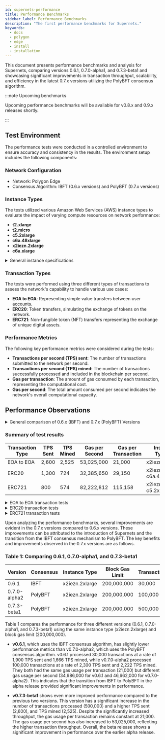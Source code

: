 ```yaml
---
id: supernets-performance
title: Performance Benchmarks
sidebar_label: Performance Benchmarks
description: "The first performance benchmarks for Supernets."
keywords:
  - docs
  - polygon
  - edge
  - install
  - installation
---
```


This document presents performance benchmarks and analysis for Supernets, comparing versions 0.6.1, 0.7.0-alpha1, and 0.7.3-beta1 and showcasing significant improvements in transaction throughput, scalability, and efficiency in the latest 0.7.x versions utilizing the PolyBFT consensus algorithm.

:::note Upcoming benchmarks

Upcoming performance benchmarks will be available for v0.8.x and 0.9.x releases shortly.

:::

## Test Environment

The performance tests were conducted in a controlled environment to ensure accuracy and consistency in the results. The environment setup includes the following components:

### Network Configuration

- Network: Polygon Edge
- Consensus Algorithm: IBFT (0.6.x versions) and PolyBFT (0.7.x versions)

### Instance Types

The tests utilized various Amazon Web Services (AWS) instance types to evaluate the impact of varying compute resources on network performance:

- **t2.xlarge**
- **t2.micro**
- **c5.2xlarge**
- **c6a.48xlarge**
- **x2iezn.2xlarge**
- **c6a.xlarge**

<details>
<summary>General instance specifications</summary>

- **t2.xlarge**
  - vCPU: 4
  - Memory: 16 GiB
  - Network Performance: Up to 5 Gigabit
  - EBS-Optimized: Up to 2,750 Mbps
- **t2.micro**
  - vCPU: 1
  - Memory: 1 GiB
  - Network Performance: Low to Moderate
  - EBS-Optimized: Not available
- **c5.2xlarge**
  - vCPU: 8
  - Memory: 16 GiB
  - Network Performance: Up to 10 Gigabit
  - EBS-Optimized: Up to 3,500 Mbps
- **c6a.48xlarge**
  - vCPU: 192
  - Memory: 768 GiB
  - Network Performance: 50 Gigabit
  - EBS-Optimized: 14,000 Mbps
- **x2iezn.2xlarge**
  - vCPU: 8
  - Memory: 64 GiB
  - Network Performance: Up to 25 Gigabit
  - EBS-Optimized: Up to 3,500 Mbps
- **c6a.xlarge**
  - vCPU: 4
  - Memory: 16 GiB
  - Network Performance: Up to 10 Gigabit
  - EBS-Optimized: Up to 4,750 Mbps

</details>

### Transaction Types

The tests were performed using three different types of transactions to assess the network's capability to handle various use cases:

- **EOA to EOA**: Representing simple value transfers between user accounts.
- **ERC20**: Token transfers, simulating the exchange of tokens on the network.
- **ERC721**: Non-fungible token (NFT) transfers representing the exchange of unique digital assets.

### Performance Metrics

The following key performance metrics were considered during the tests:

- **Transactions per second (TPS) sent**: The number of transactions submitted to the network per second.
- **Transactions per second (TPS) mined**: The number of transactions successfully processed and included in the blockchain per second.
- **Gas per transaction**: The amount of gas consumed by each transaction, representing the computational cost.
- **Gas per second**: The total amount consumed per second indicates the network's overall computational capacity.

## Performance Observations

<details>
<summary> General comparison of 0.6.x (IBFT) and 0.7.x (PolyBFT) Versions </summary>

- **Higher Transactions Per Second (TPS)**: The 0.7.x versions consistently demonstrate higher TPS rates, both sent and mined, than the 0.6.x versions. This improvement indicates that the newer versions can process more transactions in a shorter period.

- **Enhanced Scalability**: The 0.7.x versions significantly increase the block gas limit, suggesting that the network can handle more complex transactions and support larger smart contracts. This increased gas limit contributes to the overall scalability of the network

</details>

### Summary of test results

| Transaction Type | TPS Sent | TPS Mined | Gas per Second | Gas per Transaction | Instance Type(s) |
|------------------|----------|-----------|----------------|---------------------|------------------|
| EOA to EOA        | 2,600    | 2,525     | 53,025,000     | 21,000              | x2iezn.2xlarge    |
| ERC20            | 1,300    | 724       | 32,385,650     | 29,150              | x2iezn.2xlarge, c6a.48xlarge |
| ERC721            | 800      | 574       | 82,222,812     | 115,158             | x2iezn.2xlarge, c5.2xlarge |

<details>
<summary>EOA to EOA transaction tests</summary>

| Version         | Validators | Consensus | Instance Type  | Block Time | Block Gas Limit | Tool     | Transactions | TPS Sent | TPS Mined | Gas per tx | Gas per sec   |
| --------------- | ----------| ---------| ---------------| ----------| ---------------| --------| ------------| -------- | ---------| -----------| --------------|
| v0.6.1          | 4         | ibft     | x2iezn.2xlarge | 1         | 200,000,000    | polycli | 30,000      | 1,900    | 1,666    | 21,000     | 34,986,000    |
| v0.7.0-alpha1   | 4         | ibft     | x2iezn.2xlarge | 1         | 200,000,000    | polycli | 30,000      | 1,900    | 1,666    | 21,000     | 34,986,000    |
| v0.7.0-alpha1   | 4         | polybft  | x2iezn.2xlarge | 1         | 200,000,000    | polycli | 30,000      | 1,800    | 1,764    | 21,000     | 37,044,000    |
| v0.7.0-alpha1   | 4         | polybft  | c6a.48xlarge   | 1         | 70,778,880     | Loadbot | 30,000      | 1,428    | 491      | 21,000     | 10,311,000    |
| v0.7.0-alpha1   | 4         | polybft  | c6a.48xlarge   | 1         | 200,000,000    | polycli | 30,000      | 1,900    | 1,875    | 21,000     | 39,375,000    |
| e6f620fd   | 4         | polybft  | x2iezn.2xlarge | 2         | 200,000,000    | polycli | 100,000     | 2,250    | 2,127    | 21,000     | 44,667,000    |
| v0.7.0-alpha2   | 4         | polybft  | x2iezn.2xlarge | 2         | 200,000,000    | polycli | 100,000     | 2,300    | 2,222    | 21,000     | 46,662,000    |
| v0.7.3-beta1    | 4         | polybft  | x2iezn.2xlarge | 2         | 200,000,000    | polycli | 476,000     | 2,200    | 2,078    | 21,000     | 43,638,000    |
| v0.7.3-beta1    | 4         | polybft  | c6a.xlarge     | 2         | 200,000,000    | polycli | 476,000     | 2,200    | 756      | 21,000     | 15,876,000    |
| v0.7.3-beta1    | 4         | polybft  | c6a.xlarge     | 5         | 50,000,000     | polycli | 100,000     | 475      | 400      | 21,000     | 8,400,000     |
| v0.7.3-beta1    | 4         | polybft  | x2iezn.2xlarge  | 5         | 200,000,000     | polycli | 500,000     | 2,600      | 2,525      | 21,000     | 53,025,000     |

</details>

<details>
<summary>ERC20 transaction tests</summary>

| Version         | Validators | Consensus | Instance Type  | Block Time | Block Gas Limit | Tool    | Transactions | TPS Sent | TPS Mined | Gas per tx | Gas per sec |
| ---------------| ----------| --------- | -------------- | --------- | -------------- | ------- | ------------ | -------- | --------- | ---------- | ----------- |
| v0.6.1         | 4          | ibft      | x2iezn.2xlarge | 1         | 80,000,000      | polycli | 50,000       | 700      | 714       | 28,258     | 20,176,212  |
| v0.7.0-alpha1  | 4          | ibft      | x2iezn.2xlarge | 1         | 50,000,000      | polycli | 50,000       | 700      | 704       | 28,258     | 19,893,632  |
| v0.7.0-alpha1  | 4          | polybft   | x2iezn.2xlarge | 1         | 50,000,000      | polycli | 50,000       | 700      | 704       | 28,258     | 19,893,632  |
| v0.7.0-alpha1  | 4          | polybft   | c6a.48xlarge   | 1         | 47,185,920      | Loadbot | 50,000       | 1,111    | 602       | 29,150     | 17,548,300  |
| v0.7.0-alpha1  | 4          | polybft   | c6a.48xlarge   | 1         | 200,000,000     | polycli | 50,000       | 700      | 684       | 28,258     | 19,328,472  |
| e6f620fd       | 4          | polybft   | x2iezn.2xlarge | 2         | 200,000,000     | polycli | 50,000       | 1,300    | 697       | 28,258     | 19,695,826  |
| v0.7.1-alpha2  | 4          | polybft   | x2iezn.2xlarge | 2         | 200,000,000     | polycli | 50,000       | 650      | 667       | 28,240     | 18,836,080  |
| v0.7.3-beta1   | 4          | polybft   | x2iezn.2xlarge | 2         | 200,000,000     | polycli | 50,000       | 600      | 549       | 23,446     | 12,871,854  |
| v0.7.3-beta1   | 4          | polybft   | c6a.xlarge     | 2         | 200,000,000     | polycli | 50,000       | 600      | 285       | 23,446     | 6,682,110   |
| v0.7.3-beta1   | 4          | polybft   | c6a.xlarge     | 5         | 50,000,000      | polycli | 50,000       | 425      | 194       | 23,446     | 4,548,524   |
| v0.7.3-beta1   | 4          | polybft   | x2iezn.2xlarge  | 5        | 45,000,000     | polycli | 100,000       | 750      | 724       | 28,317     | 20,501,508   |
 
</details>

<details>
<summary>ERC721 transaction tests</summary>

| Version         | Validators | Consensus | Instance Type   | Block Time | Block Gas Limit | Tool     | Type  | Transactions | TPS Sent | TPS Mined | Gas per tx | Gas per sec  |
| --------------- | ---------- | --------- | --------------- | ---------- | -------------- | -------- | ----- | ------------ | -------- | --------- | ---------- | ------------ |
| v0.6.1          | 4          | ibft      | x2iezn.2xlarge  | 1          | 100,000,000     | polycli  | ERC721| 30,000       | 700      | 697       | 48,113     | 33,534,761   |
| v0.7.0-alpha1   | 4          | ibft      | x2iezn.2xlarge  | 1          | 100,000,000     | polycli  | ERC721| 30,000       | 700      | 697       | 48,113     | 33,534,761   |
| v0.7.0-alpha1   | 4          | polybft   | x2iezn.2xlarge  | 1          | 100,000,000     | polycli  | ERC721| 30,000       | 700      | 681       | 48,113     | 32,764,953   |
| v0.7.0-alpha1   | 4          | polybft   | c6a.48xlarge    | 1          | 94,371,840      | Loadbot  | ERC721| 30,000       | 714      | 428       | 115,158    | 49,287,624   |
| v0.7.0-alpha1   | 4          | polybft   | c6a.48xlarge    | 1          | 200,000,000     | polycli  | ERC721| 30,000       | 700      | 526       | 48,113     | 25,307,438   |
| e6f620fd        | 4          | polybft   | x2iezn.2xlarge  | 2          | 200,000,000     | polycli  | ERC721| 50,000       | 800      | 574       | 48,113     | 27,616,862   |
| v0.7.1-alpha2   | 4          | polybft   | x2iezn.2xlarge  | 2          | 200,000,000     | polycli  | ERC721| 50,000       | 750      | 675       | 48,000     | 32,400,000   |
| v0.7.3-beta1    | 4          | polybft   | x2iezn.2xlarge  | 2          | 200,000,000     | polycli  | ERC721| 50,000       | 600      | 471       | 50,105     | 23,599,455   |
| v0.7.3-beta1    | 4          | polybft   | c6a.xlarge      | 2          | 200,000,000     | polycli  | ERC721| 50,000       | 600      | 257       | 50,105     | 12,876
| v0.7.3-beta1    | 4          | polybft   | c6a.xlarge      | 5          | 50,000,000     | polycli  | ERC721| 50,000       | 200      | 145       | 50,105     | 7,265,225
| v0.7.3-beta1    | 4          | polybft   | x2iezn.2xlarge   | 5         | 45,000,000     | polycli  | ERC721| 100,000       | 650      | 531       | 50,105     | 26,605,755

</details>

Upon analyzing the performance benchmarks, several improvements are evident in the 0.7.x versions compared to 0.6.x versions. These improvements can be attributed to the introduction of Supernets and the transition from the IBFT consensus mechanism to PolyBFT. The key benefits and improvements observed in the 0.7.x versions are as follows.

### Table 1: Comparing 0.6.1, 0.7.0-alpha1, and 0.7.3-beta1

| Version       | Consensus | Instance Type  | Block Gas Limit | Transactions | TPS Sent | TPS Mined | Gas per tx | Gas per sec |
|---------------|-----------|----------------|-----------------|--------------|----------|-----------|------------|-------------|
| 0.6.1         | IBFT      | x2iezn.2xlarge | 200,000,000     | 30,000       | 1,900    | 1,666     | 21,000     | 34,986,000  |
| 0.7.0-alpha2  | PolyBFT   | x2iezn.2xlarge | 200,000,000     | 100,000      | 2,300    | 2,222     | 21,000     | 46,662,000  |
| 0.7.3-beta1   | PolyBFT   | x2iezn.2xlarge | 200,000,000     | 500,000      | 2,600    | 2,525     | 21,000     | 53,025,000  |

Table 1 compares the performance for three different versions (0.6.1, 0.7.0-alpha1, and 0.7.3-beta1) using the same instance type (x2iezn.2xlarge) and block gas limit (200,000,000).

- **v0.6.1**, which uses the IBFT consensus algorithm, has slightly lower performance metrics than v0.7.0-alpha2, which uses the PolyBFT consensus algorithm. v0.6.1 processed 30,000 transactions at a rate of 1,900 TPS sent and 1,666 TPS mined, while v0.7.0-alpha2 processed 100,000 transactions at a rate of 2,300 TPS sent and 2,222 TPS mined. They both had the same gas usage per transaction (21,000) but different gas usage per second (34,986,000 for v0.6.1 and 46,662,000 for v0.7.0-alpha2). This indicates that the transition from IBFT to PolyBFT in the alpha release provided significant improvements in performance.

- **v0.7.3-beta1** shows even more improved performance compared to the previous two versions. This version has a significant increase in the number of transactions processed (500,000) and a higher TPS sent (2,600), and TPS mined (2,525). Despite the significantly increased throughput, the gas usage per transaction remains constant at 21,000. The gas usage per second has also increased to 53,025,000, reflecting the higher transaction throughput. Overall, the beta release shows a significant improvement in performance over the earlier alpha release.
